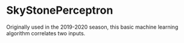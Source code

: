 # SkyStonePerceptron
Originally used in the 2019-2020 season, this basic machine learning algorithm correlates two inputs.
